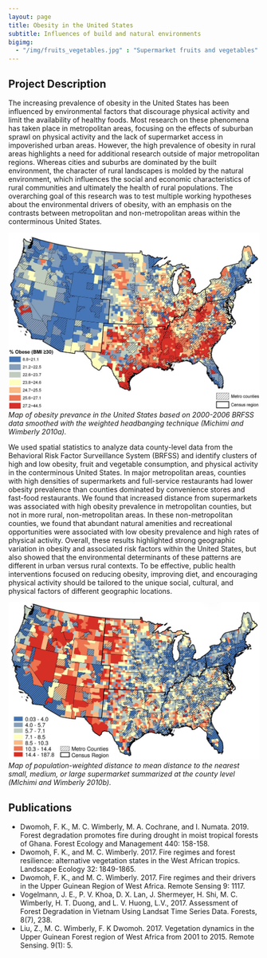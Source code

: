 ```yaml
---
layout: page
title: Obesity in the United States
subtitle: Influences of build and natural environments
bigimg: 
  - "/img/fruits_vegetables.jpg" : "Supermarket fruits and vegetables"
---
```


## Project Description

The increasing prevalence of obesity in the United States has been influenced by environmental factors that discourage physical activity and limit the availability of healthy foods. Most research on these phenomena has taken place in metropolitan areas, focusing on the effects of suburban sprawl on physical activity and the lack of supermarket access in impoverished urban areas. However, the high prevalence of obesity in rural areas highlights a need for additional research outside of major metropolitan regions. Whereas cities and suburbs are dominated by the built environment, the character of rural landscapes is molded by the natural environment, which influences the social and economic characteristics of rural communities and ultimately the health of rural populations. The overarching goal of this research was to test multiple working hypotheses about the environmental drivers of obesity, with an emphasis on the contrasts between metropolitan and non-metropolitan areas within the conterminous United States. 

![Obesity Map](/img/obesity_map.jpg)<br/>
*Map of obesity prevance in the United States based on 2000-2006 BRFSS data smoothed with the weighted headbanging technique (Michimi and Wimberly 2010a).*

We used spatial statistics to analyze data county-level data from the Behavioral Risk Factor Surveillance System (BRFSS) and identify clusters of high and low obesity, fruit and vegetable consumption, and physical activity in the conterminous United States. In major metropolitan areas, counties with high densities of supermarkets and full-service restaurants had lower obesity prevalence than counties dominated by convenience stores and fast-food restaurants. We found that increased distance from supermarkets was associated with high obesity prevalence in metropolitan counties, but not in more rural, non-metropolitan areas. In these non-metropolitan counties, we found that abundant natural amenities and recreational opportunities were associated with low obesity prevalence and high rates of physical activity. Overall, these results highlighted strong geographic variation in obesity and associated risk factors within the United States, but also showed that the environmental determinants of these patterns are different in urban versus rural contexts. To be effective, public health interventions focused on reducing obesity, improving diet, and encouraging physical activity should be tailored to the unique social, cultural, and physical factors of different geographic locations.  

![Supermarket Map](/img/supermarket_distance.jpg)<br/>
*Map of population-weighted distance to mean distance to the nearest small, medium, or large supermarket summarized at the county level (MIchimi and Wimberly 2010b).*

## Publications

* Dwomoh, F. K., M. C. Wimberly, M. A. Cochrane, and I. Numata. 2019. Forest degradation promotes fire during drought in moist tropical forests of Ghana. Forest Ecology and Management 440: 158-158.
* Dwomoh, F. K., and M. C. Wimberly. 2017. Fire regimes and forest resilience: alternative vegetation states in the West African tropics. Landscape Ecology 32: 1849-1865.
* Dwomoh, F. K., and M. C. Wimberly. 2017. Fire regimes and their drivers in the Upper Guinean Region of West Africa. Remote Sensing 9: 1117.
* Vogelmann, J. E., P. V. Khoa, D. X. Lan, J. Shermeyer, H. Shi, M. C. Wimberly, H. T. Duong, and L. V. Huong, L.V., 2017. Assessment of Forest Degradation in Vietnam Using Landsat Time Series Data. Forests, 8(7), 238.
* Liu, Z., M. C. Wimberly, F. K Dwomoh. 2017. Vegetation dynamics in the Upper Guinean Forest region of West Africa from 2001 to 2015. Remote Sensing. 9(1): 5. 


